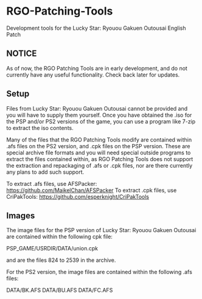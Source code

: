# RGO-Patching-Tools
Development tools for the Lucky Star: Ryouou Gakuen Outousai English Patch

## NOTICE

As of now, the RGO Patching Tools are in early development, and do not currently
have any useful functionality. Check back later for updates.

## Setup
Files from Lucky Star: Ryouou Gakuen Outousai cannot be provided and you
will have to supply them yourself. Once you have obtained the .iso for the
PSP and/or PS2 versions of the game, you can use a program like 7-zip to
extract the iso contents.

Many of the files that the RGO Patching Tools modify are contained within .afs files
on the PS2 version, and .cpk files on the PSP version. These are special archive file
formats and you will need special outside programs to extract the files contained within,
as RGO Patching Tools does not support the extraction and repackaging of .afs or .cpk files,
nor are there currently any plans to add such support.

To extract .afs files, use AFSPacker:   https://github.com/MaikelChan/AFSPacker
To extract .cpk files, use CriPakTools: https://github.com/esperknight/CriPakTools

## Images

The image files for the PSP version of Lucky Star: Ryouou Gakuen Outousai are contained within the following
cpk file:

PSP_GAME/USRDIR/DATA/union.cpk

and are the files 824 to 2539 in the archive.

For the PS2 version, the image files are contained within the following .afs files:

DATA/BK.AFS
DATA/BU.AFS
DATA/FC.AFS
